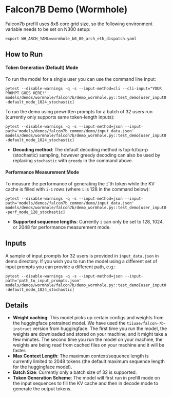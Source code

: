 # Falcon7B Demo (Wormhole)

Falcon7b prefill uses 8x8 core grid size, so the following environment variable needs to be set on N300 setup:

`export WH_ARCH_YAML=wormhole_b0_80_arch_eth_dispatch.yaml`

## How to Run

#### Token Generation (Default) Mode

To run the model for a single user you can use the command line input:

`pytest --disable-warnings -q -s --input-method=cli --cli-input="YOUR PROMPT GOES HERE!"  models/demos/wormhole/falcon7b/demo_wormhole.py::test_demo[user_input0-default_mode_1024_stochastic]`

To run the demo using prewritten prompts for a batch of 32 users run (currently only supports same token-length inputs):

`pytest --disable-warnings -q -s --input-method=json --input-path='models/demos/falcon7b_common/demo/input_data.json' models/demos/wormhole/falcon7b/demo_wormhole.py::test_demo[user_input0-default_mode_1024_stochastic]`

- **Decoding method**: The default decoding method is top-k/top-p (stochastic) sampling, however greedy decoding can also be used by replacing `stochastic` with `greedy` in the command above.

#### Performance Measurement Mode

To measure the performance of generating the `i`'th token while the KV cache is filled with `i-1` rows (where `i` is 128 in the command below):

`pytest --disable-warnings -q -s --input-method=json --input-path='models/demos/falcon7b_common/demo/input_data.json' models/demos/wormhole/falcon7b/demo_wormhole.py::test_demo[user_input0-perf_mode_128_stochastic]`

- **Supported sequence lengths**: Currently `i` can only be set to 128, 1024, or 2048 for performance measurement mode.

## Inputs

A sample of input prompts for 32 users is provided in `input_data.json` in demo directory. If you wish you to run the model using a different set of input prompts you can provide a different path, e.g.:

`pytest --disable-warnings -q -s --input-method=json --input-path='path_to_input_prompts.json' models/demos/wormhole/falcon7b/demo_wormhole.py::test_demo[user_input0-default_mode_1024_stochastic]`

## Details

- **Weight caching**: This model picks up certain configs and weights from the huggingface pretrained model. We have used the `tiiuae/falcon-7b-instruct` version from huggingface. The first time you run the model, the weights are downloaded and stored on your machine, and it might take a few minutes. The second time you run the model on your machine, the weights are being read from cached files on your machine and it will be faster.
- **Max Context Length**: The maximum context/sequence length is currently limited to 2048 tokens (the default maximum sequence length for the huggingface model).
- **Batch Size**: Currently only a batch size of 32 is supported.
- **Token Generation Scheme**: The model will first run in prefill mode on the input sequences to fill the KV cache and then in decode mode to generate the output tokens.
